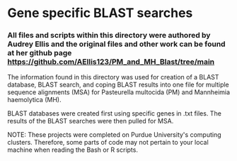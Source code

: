 # Gene specific BLAST searches

### All files and scripts within this directory were authored by Audrey Ellis and the original files and other work can be found at her github page https://github.com/AEllis123/PM_and_MH_Blast/tree/main

The information found in this directory was used for creation of a BLAST database, BLAST search, and coping BLAST results into one file for multiple sequence alignments (MSA) for Pasteurella multocida (PM) and Mannheimia haemolytica (MH).

BLAST databases were created first using specific genes in .txt files. The results of the BLAST searches were then pulled for MSA.

NOTE: These projects were completed on Purdue University's computing clusters. Therefore, some parts of code may not pertain to your local machine when reading the Bash or R scripts.
